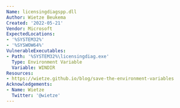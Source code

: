 ```yaml
---
Name: licensingdiagspp.dll
Author: Wietze Beukema
Created: '2022-05-21'
Vendor: Microsoft
ExpectedLocations:
- '%SYSTEM32%'
- '%SYSWOW64%'
VulnerableExecutables:
- Path: '%SYSTEM32%\licensingdiag.exe'
  Type: Environment Variable
  Variable: WINDIR
Resources:
- https://wietze.github.io/blog/save-the-environment-variables
Acknowledgements:
- Name: Wietze
  Twitter: '@wietze'
---
```


